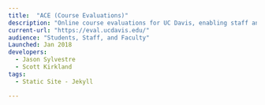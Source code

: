 ```yaml
---
title:  "ACE (Course Evaluations)"
description: "Online course evaluations for UC Davis, enabling staff and faculty to quickly define and distribute evaluations and receive secure feedback rapidly through drastically less effort than using paper evaluations. Used quarterly by almost every student on campus."
current-url: "https://eval.ucdavis.edu/"
audience: "Students, Staff, and Faculty"
Launched: Jan 2018
developers:
  - Jason Sylvestre
  - Scott Kirkland
tags:
  - Static Site - Jekyll

---
```

